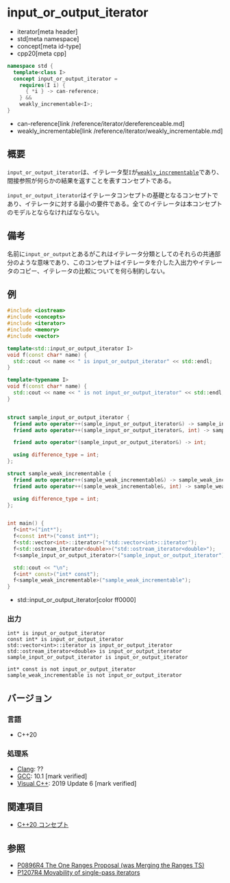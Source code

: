 # input_or_output_iterator
* iterator[meta header]
* std[meta namespace]
* concept[meta id-type]
* cpp20[meta cpp]

```cpp
namespace std {
  template<class I>
  concept input_or_output_iterator =
    requires(I i) {
      { *i } -> can-reference;
    } &&
    weakly_incrementable<I>;
}
```
* can-reference[link /reference/iterator/dereferenceable.md]
* weakly_incrementable[link /reference/iterator/weakly_incrementable.md]

## 概要

`input_or_output_iterator`は、イテレータ型`I`が[`weakly_incrementable`](weakly_incrementable.md)であり、間接参照が何らかの結果を返すことを表すコンセプトである。

`input_or_output_iterator`はイテレータコンセプトの基礎となるコンセプトであり、イテレータに対する最小の要件である。全てのイテレータは本コンセプトのモデルとならなければならない。

## 備考

名前に`input_or_output`とあるがこれはイテレータ分類としてのそれらの共通部分のような意味であり、このコンセプトはイテレータを介した入出力やイテレータのコピー、イテレータの比較についてを何ら制約しない。

## 例
```cpp example
#include <iostream>
#include <concepts>
#include <iterator>
#include <memory>
#include <vector>

template<std::input_or_output_iterator I>
void f(const char* name) {
  std::cout << name << " is input_or_output_iterator" << std::endl;
}

template<typename I>
void f(const char* name) {
  std::cout << name << " is not input_or_output_iterator" << std::endl;
}


struct sample_input_or_output_iterator {
  friend auto operator++(sample_input_or_output_iterator&) -> sample_input_or_output_iterator&;
  friend auto operator++(sample_input_or_output_iterator&, int) -> sample_input_or_output_iterator;

  friend auto operator*(sample_input_or_output_iterator&) -> int;

  using difference_type = int;
};

struct sample_weak_incrementable {
  friend auto operator++(sample_weak_incrementable&) -> sample_weak_incrementable&;
  friend auto operator++(sample_weak_incrementable&, int) -> sample_weak_incrementable&;  

  using difference_type = int;
};


int main() {
  f<int*>("int*");
  f<const int*>("const int*");
  f<std::vector<int>::iterator>("std::vector<int>::iterator");
  f<std::ostream_iterator<double>>("std::ostream_iterator<double>");
  f<sample_input_or_output_iterator>("sample_input_or_output_iterator");

  std::cout << "\n";
  f<int* const>("int* const");
  f<sample_weak_incrementable>("sample_weak_incrementable");
}
```
* std::input_or_output_iterator[color ff0000]

### 出力
```
int* is input_or_output_iterator
const int* is input_or_output_iterator
std::vector<int>::iterator is input_or_output_iterator
std::ostream_iterator<double> is input_or_output_iterator
sample_input_or_output_iterator is input_or_output_iterator

int* const is not input_or_output_iterator
sample_weak_incrementable is not input_or_output_iterator
```

## バージョン
### 言語
- C++20

### 処理系
- [Clang](/implementation.md#clang): ??
- [GCC](/implementation.md#gcc): 10.1 [mark verified]
- [Visual C++](/implementation.md#visual_cpp): 2019 Update 6 [mark verified]

## 関連項目

- [C++20 コンセプト](/lang/cpp20/concepts.md)

## 参照

- [P0896R4 The One Ranges Proposal (was Merging the Ranges TS)](http://www.open-std.org/jtc1/sc22/wg21/docs/papers/2018/p0896r4.pdf)
- [P1207R4 Movability of single-pass iterators](http://www.open-std.org/jtc1/sc22/wg21/docs/papers/2019/p1207r4.pdf)
